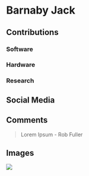 # Barnaby Jack


## Contributions

### Software

### Hardware

### Research

## Social Media


## Comments

> Lorem Ipsum - Rob Fuller

## Images

![](/images/y3t1_Art-Barnaby_Jack.png)